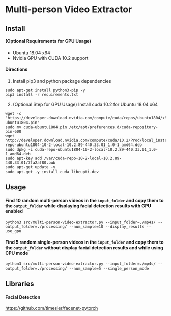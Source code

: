 # Multi-person Video Extractor

## Install

#### (Optional Requirements for GPU Usage)
 - Ubuntu 18.04 x64
 - Nvidia GPU with CUDA 10.2 support

#### Directions
1. Install pip3 and python package dependencies
```
sudo apt-get install python3-pip -y
pip3 install -r requirements.txt
```
2. (Optional Step for GPU Usage) Install cuda 10.2 for Ubuntu 18.04 x64
```
wget -c "https://developer.download.nvidia.com/compute/cuda/repos/ubuntu1804/x86_64/cuda-ubuntu1804.pin"
sudo mv cuda-ubuntu1804.pin /etc/apt/preferences.d/cuda-repository-pin-600
wget http://developer.download.nvidia.com/compute/cuda/10.2/Prod/local_installers/cuda-repo-ubuntu1804-10-2-local-10.2.89-440.33.01_1.0-1_amd64.deb
sudo dpkg -i cuda-repo-ubuntu1804-10-2-local-10.2.89-440.33.01_1.0-1_amd64.deb
sudo apt-key add /var/cuda-repo-10-2-local-10.2.89-440.33.01/7fa2af80.pub
sudo apt-get update -y
sudo apt-get -y install cuda libcupti-dev
```

## Usage

#### Find 10 random multi-person videos in the ```input_folder``` and copy them to the ```output_folder``` while displaying facial detection results with GPU enabled

```
python3 src/multi-person-video-extractor.py --input_folder=./mp4s/ --output_folder=./processing/ --num_sample=10 --display_results --use_gpu
```

#### Find 5 random single-person videos in the ```input_folder``` and copy them to the ```output_folder``` without display facial detection results and while using CPU mode

```
python3 src/multi-person-video-extractor.py --input_folder=./mp4s/ --output_folder=./processing/ --num_sample=5 --single_person_mode
```

## Libraries

#### Facial Detection
https://github.com/timesler/facenet-pytorch
